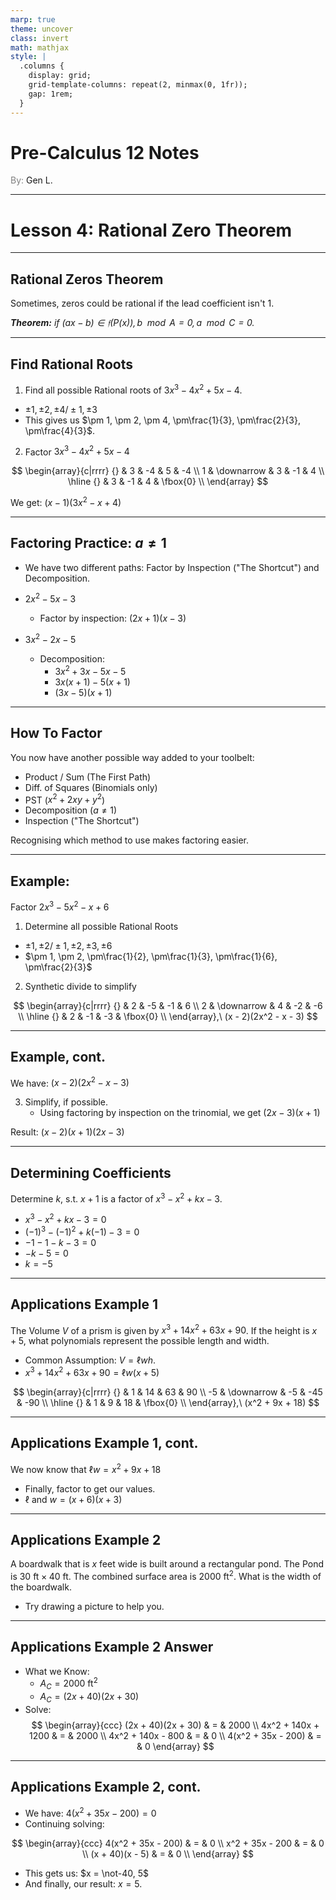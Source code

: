 ```yaml
---
marp: true
theme: uncover
class: invert
math: mathjax
style: |
  .columns {
    display: grid;
    grid-template-columns: repeat(2, minmax(0, 1fr));
    gap: 1rem;
  }
---
```


# <!--fit--> Pre-Calculus 12 Notes
<span style="color:grey">By:</span> Gen L.

<!--_footer: In partnership with Hyperion University, 2024-->

---

# Lesson 4: Rational Zero Theorem

---

<!--paginate: true-->

## Rational Zeros Theorem

Sometimes, zeros could be rational if the lead coefficient isn't 1.

*$\textbf{Theorem:}$ if $(ax - b) \in \mathfrak{f}(P(x)), b \mod A = 0, a \mod C = 0$.*

---

## Find Rational Roots

1. Find all possible Rational roots of $3x^3 - 4x^2 + 5x - 4$.
* $\pm 1, \pm 2, \pm 4 / \pm 1, \pm 3$
* This gives us $\pm 1, \pm 2, \pm 4, \pm\frac{1}{3}, \pm\frac{2}{3}, \pm\frac{4}{3}$.
2. Factor $3x^3 - 4x^2 + 5x - 4$

$$
    \begin{array}{c|rrrr}
        {} & 3 & -4 & 5 & -4 \\
        1 & \downarrow & 3 & -1 & 4 \\
        \hline
        {} & 3 & -1 & 4 & \fbox{0} \\
    \end{array}
$$

We get: $(x - 1)(3x^2 - x + 4)$

---

## Factoring Practice: $a \not = 1$

* We have two different paths: Factor by Inspection ("The Shortcut") and Decomposition.

* $2x^2 - 5x - 3$
    * Factor by inspection: $(2x + 1)(x - 3)$
* $3x^2 - 2x - 5$
    * Decomposition:
        * $3x^2 + 3x - 5x - 5$
        * $3x(x + 1) - 5(x + 1)$
        * $(3x - 5)(x + 1)$

---

## How To Factor

You now have another possible way added to your toolbelt:
* Product / Sum (The First Path)
* Diff. of Squares (Binomials only)
* PST ($x^2 + 2xy + y^2$)
* Decomposition ($a \not = 1$)
* Inspection ("The Shortcut")

Recognising which method to use makes factoring easier.

---

## Example:

Factor $2x^3 - 5x^2 - x + 6$

1. Determine all possible Rational Roots
* $\pm 1, \pm 2 / \pm 1, \pm 2, \pm 3, \pm 6$
* $\pm 1, \pm 2, \pm\frac{1}{2}, \pm\frac{1}{3}, \pm\frac{1}{6}, \pm\frac{2}{3}$
2. Synthetic divide to simplify

$$
    \begin{array}{c|rrrr}
        {} & 2 & -5 & -1 & 6 \\
        2 & \downarrow & 4 & -2 & -6 \\
        \hline
        {} & 2 & -1 & -3 & \fbox{0} \\
    \end{array},\ (x - 2)(2x^2 - x - 3)
$$

---

## Example, cont.

We have: $(x - 2)(2x^2 - x - 3)$

3. Simplify, if possible.
    * Using factoring by inspection on the trinomial, we get $(2x - 3)(x + 1)$

Result: $(x - 2)(x + 1)(2x - 3)$

---

## Determining Coefficients

Determine $k$, s.t. $x + 1$ is a factor of $x^3 - x^2 + kx - 3$.

* $x^3 - x^2 + kx - 3 = 0$
* $(-1)^3 - (-1)^2 + k(-1) - 3 = 0$
* $-1 - 1 - k - 3 = 0$
* $-k - 5 = 0$
* $k = -5$

---

## Applications Example 1

The Volume $V$ of a prism is given by $x^3 + 14x^2 + 63x + 90$. If the height is $x + 5$, what polynomials represent the possible length and width.

* Common Assumption: $V = \ell{w}h$.
* $x^3 + 14x^2 + 63x + 90 = \ell{w}(x + 5)$

$$
    \begin{array}{c|rrrr}
        {} & 1 & 14 & 63 & 90 \\
        -5 & \downarrow & -5 & -45 & -90 \\
        \hline
        {} & 1 & 9 & 18 & \fbox{0} \\
    \end{array},\ (x^2 + 9x + 18)
$$

---

## Applications Example 1, cont.

We now know that $\ell{w} = x^2 + 9x + 18$
* Finally, factor to get our values.
* $\ell \text{ and } w = (x + 6)(x + 3)$

---

## Applications Example 2

A boardwalk that is $x$ feet wide is built around a rectangular pond. The Pond is $30 \text{ ft} \times 40 \text{ ft}$. The combined surface area is $2000 \text{ ft}^2$. What is the width of the boardwalk.
* Try drawing a picture to help you.

---

## Applications Example 2 Answer

* What we Know:
    * $A_C = 2000 \text{ ft}^2$
    * $A_C = (2x + 40)(2x + 30)$
* Solve:
$$
    \begin{array}{ccc}
        (2x + 40)(2x + 30) & = & 2000 \\
        4x^2 + 140x + 1200 & = & 2000 \\
        4x^2 + 140x - 800 & = & 0 \\
        4(x^2 + 35x - 200) & = & 0
    \end{array}
$$

---

## Applications Example 2, cont.

* We have: $4(x^2 + 35x - 200) =  0$
* Continuing solving:

$$
    \begin{array}{ccc}
        4(x^2 + 35x - 200) & = & 0 \\
        x^2 + 35x - 200 & = & 0 \\
        (x + 40)(x - 5) & = & 0 \\
    \end{array}
$$

* This gets us: $x = \not-40, 5$
* And finally, our result: $x = 5$.
